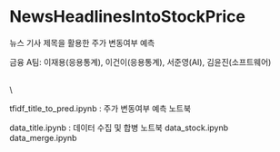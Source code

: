 # NewsHeadlinesIntoStockPrice
뉴스 기사 제목을 활용한 주가 변동여부 예측

금융 A팀: 이재용(응용통계), 이건이(응용통계), 서준영(AI), 김윤진(소프트웨어)

\
\

tfidf_title_to_pred.ipynb : 주가 변동여부 예측 노트북

data_title.ipynb : 데이터 수집 및 합병 노트북
data_stock.ipynb
data_merge.ipynb
